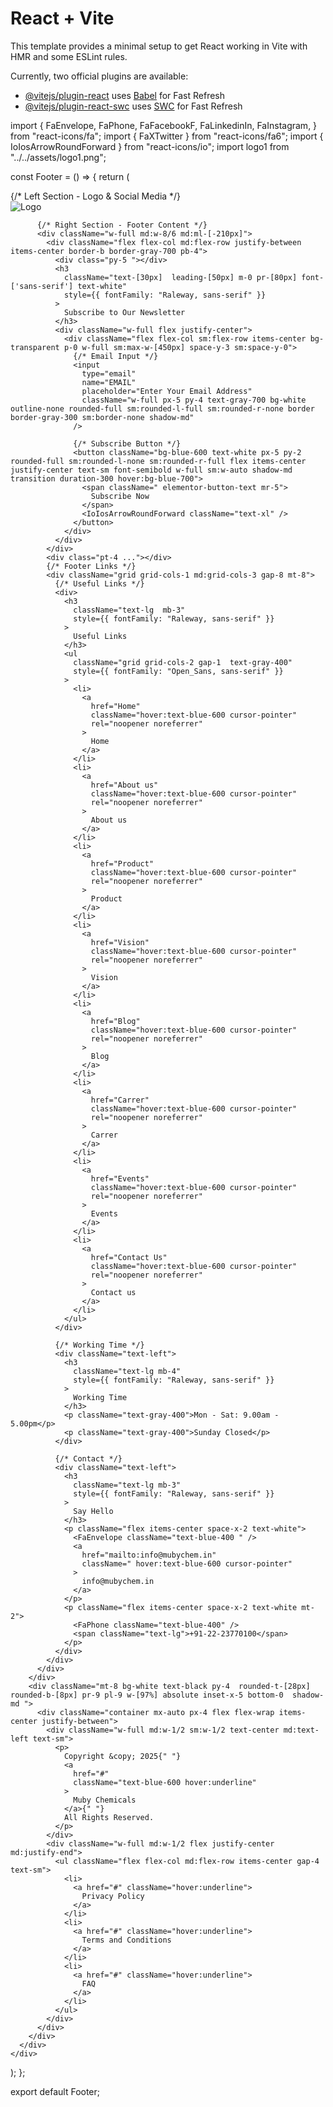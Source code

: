 # React + Vite

This template provides a minimal setup to get React working in Vite with HMR and some ESLint rules.

Currently, two official plugins are available:

- [@vitejs/plugin-react](https://github.com/vitejs/vite-plugin-react/blob/main/packages/plugin-react/README.md) uses [Babel](https://babeljs.io/) for Fast Refresh
- [@vitejs/plugin-react-swc](https://github.com/vitejs/vite-plugin-react-swc) uses [SWC](https://swc.rs/) for Fast Refresh



import {
  FaEnvelope,
  FaPhone,
  FaFacebookF,
  FaLinkedinIn,
  FaInstagram,
} from "react-icons/fa";
import { FaXTwitter } from "react-icons/fa6";
import { IoIosArrowRoundForward } from "react-icons/io";
import logo1 from "../../assets/logo1.png";

const Footer = () => {
  return (
    <div className="bg-[#ecf2ff] min-h-screen p-1">
      <div className="bg-[#06102b]  text-white py-16 px-6 md:px-0 lg:px-12 rounded-[28px] relative min-h-[590px]">
        <div className="w-full grid grid-cols-1 md:grid-cols-2 gap-12">
          {/* Left Section - Logo & Social Media */}
          <div className="space-y-6 md:w-1/3 ml-[6px]">
            <div className="w-40">
              <img src={logo1} alt="Logo" className="w-full" />
            </div>
            <div className="flex space-x-6 text-2xl">
              <a
                href="https://www.facebook.com/mubychemicails1976"
                target="_blank"
                rel="noopener noreferrer"
              >
                <FaFacebookF className="hover:text-blue-500 cursor-pointer" />
              </a>
              <a
                href="https://twitter.com/muby_chemicals"
                target="_blank"
                rel="noopener noreferrer"
              >
                <FaXTwitter className="hover:text-blue-400 cursor-pointer" />
              </a>
              <a
                href="https://www.linkedin.com/in/company/muby-chemicals"
                target="_blank"
                rel="noopener noreferrer"
              >
                <FaLinkedinIn className="hover:text-blue-600 cursor-pointer" />
              </a>
              <a
                href="https://www.instagram.com/mubychemicalsgroups"
                target="_blank"
                rel="noopener noreferrer"
              >
                <FaInstagram className="hover:text-blue-600 cursor-pointer" />
              </a>
            </div>
          </div>

          {/* Right Section - Footer Content */}
          <div className="w-full md:w-8/6 md:ml-[-210px]">
            <div className="flex flex-col md:flex-row justify-between items-center border-b border-gray-700 pb-4">
              <div class="py-5 "></div>
              <h3
                className="text-[30px]  leading-[50px] m-0 pr-[80px] font-['sans-serif'] text-white"
                style={{ fontFamily: "Raleway, sans-serif" }}
              >
                Subscribe to Our Newsletter
              </h3>
              <div className="w-full flex justify-center">
                <div className="flex flex-col sm:flex-row items-center bg-transparent p-0 w-full sm:max-w-[450px] space-y-3 sm:space-y-0">
                  {/* Email Input */}
                  <input
                    type="email"
                    name="EMAIL"
                    placeholder="Enter Your Email Address"
                    className="w-full px-5 py-4 text-gray-700 bg-white outline-none rounded-full sm:rounded-l-full sm:rounded-r-none border border-gray-300 sm:border-none shadow-md"
                  />

                  {/* Subscribe Button */}
                  <button className="bg-blue-600 text-white px-5 py-2 rounded-full sm:rounded-l-none sm:rounded-r-full flex items-center justify-center text-sm font-semibold w-full sm:w-auto shadow-md transition duration-300 hover:bg-blue-700">
                    <span className=" elementor-button-text mr-5">
                      Subscribe Now
                    </span>
                    <IoIosArrowRoundForward className="text-xl" />
                  </button>
                </div>
              </div>
            </div>
            <div class="pt-4 ..."></div>
            {/* Footer Links */}
            <div className="grid grid-cols-1 md:grid-cols-3 gap-8 mt-8">
              {/* Useful Links */}
              <div>
                <h3
                  className="text-lg  mb-3"
                  style={{ fontFamily: "Raleway, sans-serif" }}
                >
                  Useful Links
                </h3>
                <ul
                  className="grid grid-cols-2 gap-1  text-gray-400"
                  style={{ fontFamily: "Open_Sans, sans-serif" }}
                >
                  <li>
                    <a
                      href="Home"
                      className="hover:text-blue-600 cursor-pointer"
                      rel="noopener noreferrer"
                    >
                      Home
                    </a>
                  </li>
                  <li>
                    <a
                      href="About us"
                      className="hover:text-blue-600 cursor-pointer"
                      rel="noopener noreferrer"
                    >
                      About us
                    </a>
                  </li>
                  <li>
                    <a
                      href="Product"
                      className="hover:text-blue-600 cursor-pointer"
                      rel="noopener noreferrer"
                    >
                      Product
                    </a>
                  </li>
                  <li>
                    <a
                      href="Vision"
                      className="hover:text-blue-600 cursor-pointer"
                      rel="noopener noreferrer"
                    >
                      Vision
                    </a>
                  </li>
                  <li>
                    <a
                      href="Blog"
                      className="hover:text-blue-600 cursor-pointer"
                      rel="noopener noreferrer"
                    >
                      Blog
                    </a>
                  </li>
                  <li>
                    <a
                      href="Carrer"
                      className="hover:text-blue-600 cursor-pointer"
                      rel="noopener noreferrer"
                    >
                      Carrer
                    </a>
                  </li>
                  <li>
                    <a
                      href="Events"
                      className="hover:text-blue-600 cursor-pointer"
                      rel="noopener noreferrer"
                    >
                      Events
                    </a>
                  </li>
                  <li>
                    <a
                      href="Contact Us"
                      className="hover:text-blue-600 cursor-pointer"
                      rel="noopener noreferrer"
                    >
                      Contact us
                    </a>
                  </li>
                </ul>
              </div>

              {/* Working Time */}
              <div className="text-left">
                <h3
                  className="text-lg mb-4"
                  style={{ fontFamily: "Raleway, sans-serif" }}
                >
                  Working Time
                </h3>
                <p className="text-gray-400">Mon - Sat: 9.00am - 5.00pm</p>
                <p className="text-gray-400">Sunday Closed</p>
              </div>

              {/* Contact */}
              <div className="text-left">
                <h3
                  className="text-lg mb-3"
                  style={{ fontFamily: "Raleway, sans-serif" }}
                >
                  Say Hello
                </h3>
                <p className="flex items-center space-x-2 text-white">
                  <FaEnvelope className="text-blue-400 " />
                  <a
                    href="mailto:info@mubychem.in"
                    className=" hover:text-blue-600 cursor-pointer"
                  >
                    info@mubychem.in
                  </a>
                </p>
                <p className="flex items-center space-x-2 text-white mt-2">
                  <FaPhone className="text-blue-400" />
                  <span className="text-lg">+91-22-23770100</span>
                </p>
              </div>
            </div>
          </div>
        </div>
        <div className="mt-8 bg-white text-black py-4  rounded-t-[28px] rounded-b-[8px] pr-9 pl-9 w-[97%] absolute inset-x-5 bottom-0  shadow-md ">
          <div className="container mx-auto px-4 flex flex-wrap items-center justify-between">
            <div className="w-full md:w-1/2 sm:w-1/2 text-center md:text-left text-sm">
              <p>
                Copyright &copy; 2025{" "}
                <a
                  href="#"
                  className="text-blue-600 hover:underline"
                >
                  Muby Chemicals
                </a>{" "}
                All Rights Reserved.
              </p>
            </div>
            <div className="w-full md:w-1/2 flex justify-center md:justify-end">
              <ul className="flex flex-col md:flex-row items-center gap-4 text-sm">
                <li>
                  <a href="#" className="hover:underline">
                    Privacy Policy
                  </a>
                </li>
                <li>
                  <a href="#" className="hover:underline">
                    Terms and Conditions
                  </a>
                </li>
                <li>
                  <a href="#" className="hover:underline">
                    FAQ
                  </a>
                </li>
              </ul>
            </div>
          </div>
        </div>
      </div>
    </div>
  );
};

export default Footer;
